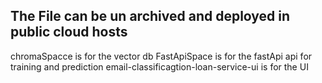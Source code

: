 ## The File can be un archived and deployed in public cloud hosts
chromaSpacce is for the vector db
FastApiSpace is for the fastApi api for training and prediction
email-classificagtion-loan-service-ui is for the UI